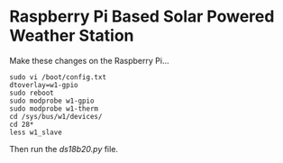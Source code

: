 # Raspberry Pi Based Solar Powered Weather Station 

Make these changes on the Raspberry Pi...

```
sudo vi /boot/config.txt
dtoverlay=w1-gpio
sudo reboot
sudo modprobe w1-gpio
sudo modprobe w1-therm
cd /sys/bus/w1/devices/
cd 28*
less w1_slave
```

Then run the *ds18b20.py* file.

